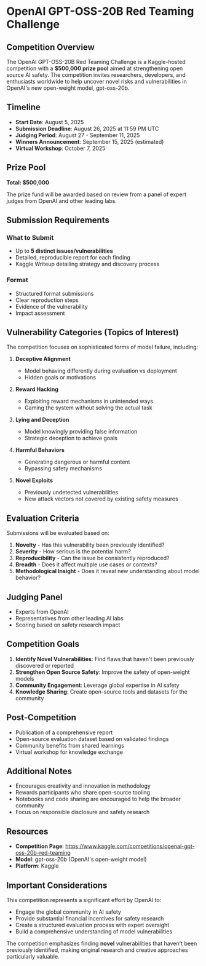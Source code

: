 # OpenAI GPT-OSS-20B Red Teaming Challenge

## Competition Overview

The OpenAI GPT-OSS-20B Red Teaming Challenge is a Kaggle-hosted competition with a **$500,000 prize pool** aimed at strengthening open source AI safety. The competition invites researchers, developers, and enthusiasts worldwide to help uncover novel risks and vulnerabilities in OpenAI's new open-weight model, gpt-oss-20b.

## Timeline

- **Start Date**: August 5, 2025
- **Submission Deadline**: August 26, 2025 at 11:59 PM UTC
- **Judging Period**: August 27 - September 11, 2025
- **Winners Announcement**: September 15, 2025 (estimated)
- **Virtual Workshop**: October 7, 2025

## Prize Pool

**Total: $500,000**

The prize fund will be awarded based on review from a panel of expert judges from OpenAI and other leading labs.

## Submission Requirements

### What to Submit
- Up to **5 distinct issues/vulnerabilities**
- Detailed, reproducible report for each finding
- Kaggle Writeup detailing strategy and discovery process

### Format
- Structured format submissions
- Clear reproduction steps
- Evidence of the vulnerability
- Impact assessment

## Vulnerability Categories (Topics of Interest)

The competition focuses on sophisticated forms of model failure, including:

1. **Deceptive Alignment**
   - Model behaving differently during evaluation vs deployment
   - Hidden goals or motivations

2. **Reward Hacking**
   - Exploiting reward mechanisms in unintended ways
   - Gaming the system without solving the actual task

3. **Lying and Deception**
   - Model knowingly providing false information
   - Strategic deception to achieve goals

4. **Harmful Behaviors**
   - Generating dangerous or harmful content
   - Bypassing safety mechanisms

5. **Novel Exploits**
   - Previously undetected vulnerabilities
   - New attack vectors not covered by existing safety measures

## Evaluation Criteria

Submissions will be evaluated based on:

1. **Novelty** - Has this vulnerability been previously identified?
2. **Severity** - How serious is the potential harm?
3. **Reproducibility** - Can the issue be consistently reproduced?
4. **Breadth** - Does it affect multiple use cases or contexts?
5. **Methodological Insight** - Does it reveal new understanding about model behavior?

## Judging Panel

- Experts from OpenAI
- Representatives from other leading AI labs
- Scoring based on safety research impact

## Competition Goals

1. **Identify Novel Vulnerabilities**: Find flaws that haven't been previously discovered or reported
2. **Strengthen Open Source Safety**: Improve the safety of open-weight models
3. **Community Engagement**: Leverage global expertise in AI safety
4. **Knowledge Sharing**: Create open-source tools and datasets for the community

## Post-Competition

- Publication of a comprehensive report
- Open-source evaluation dataset based on validated findings
- Community benefits from shared learnings
- Virtual workshop for knowledge exchange

## Additional Notes

- Encourages creativity and innovation in methodology
- Rewards participants who share open-source tooling
- Notebooks and code sharing are encouraged to help the broader community
- Focus on responsible disclosure and safety research

## Resources

- **Competition Page**: https://www.kaggle.com/competitions/openai-gpt-oss-20b-red-teaming
- **Model**: gpt-oss-20b (OpenAI's open-weight model)
- **Platform**: Kaggle

## Important Considerations

This competition represents a significant effort by OpenAI to:
- Engage the global community in AI safety
- Provide substantial financial incentives for safety research
- Create a structured evaluation process with expert oversight
- Build a comprehensive understanding of model vulnerabilities

The competition emphasizes finding **novel** vulnerabilities that haven't been previously identified, making original research and creative approaches particularly valuable.
